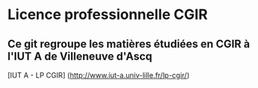 # Licence professionnelle CGIR
## Ce git regroupe les matières étudiées en CGIR à l'IUT A de Villeneuve d'Ascq
[IUT A - LP CGIR] (http://www.iut-a.univ-lille.fr/lp-cgir/)

